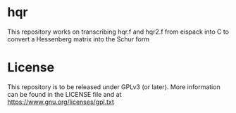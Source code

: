 # hqr
This repository works on transcribing hqr.f and hqr2.f from eispack into C to convert a Hessenberg matrix into the Schur form

# License
This repository is to be released under GPLv3 (or later). More information can be found in the LICENSE file and at https://www.gnu.org/licenses/gpl.txt
